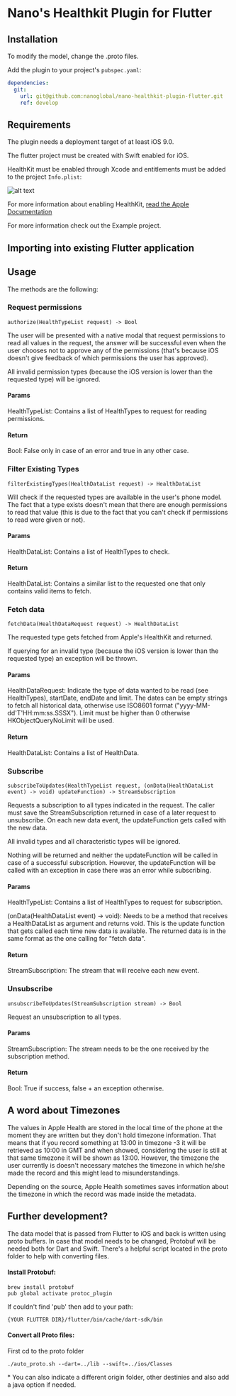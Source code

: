 # Nano's Healthkit Plugin for Flutter

## Installation

To modify the model, change the .proto files.

Add the plugin to your project's `pubspec.yaml`:

```yaml
dependencies:
  git:
    url: git@github.com:nanoglobal/nano-healthkit-plugin-flutter.git
    ref: develop
```

## Requirements

The plugin needs a deployment target of at least iOS 9.0.

The flutter project must be created with Swift enabled for iOS.

HealthKit must be enabled through Xcode and entitlements must be added to the project `Info.plist`:

![alt text](https://docs-assets.developer.apple.com/published/749e5c40bb/c46af629-7d07-4402-98fc-c9657cfc5594.png "Enable HealthKit capabilities")

For more information about enabling HealthKit, [read the Apple Documentation](https://developer.apple.com/documentation/healthkit/setting_up_healthkit)

For more information check out the Example project.

## Importing into existing Flutter application


## Usage

The methods are the following:

### Request permissions
```
authorize(HealthTypeList request) -> Bool
```
The user will be presented with a native modal that request permissions to read all values in the request, the answer will be successful even when the user chooses not to approve any of the permissions (that's because iOS doesn't give feedback of which permissions the user has approved).

All invalid permission types (because the iOS version is lower than the requested type) will be ignored.

#### Params
HealthTypeList: Contains a list of HealthTypes to request for reading permissions.

#### Return
Bool: False only in case of an error and true in any other case.

### Filter Existing Types
```
filterExistingTypes(HealthDataList request) -> HealthDataList
```
Will check if the requested types are available in the user's phone model. The fact that a type exists doesn't mean that there are enough permissions to read that value (this is due to the fact that you can't check if permissions to read were given or not).

#### Params
HealthDataList: Contains a list of HealthTypes to check.

#### Return
HealthDataList: Contains a similar list to the requested one that only contains valid items to fetch.


### Fetch data
```
fetchData(HealthDataRequest request) -> HealthDataList
```
The requested type gets fetched from Apple's HealthKit and returned.

If querying for an invalid type (because the iOS version is lower than the requested type) an exception will be thrown.

#### Params
HealthDataRequest: Indicate the type of data wanted to be read (see HealthTypes), startDate, endDate and limit. The dates can be empty strings to fetch all historical data, otherwise use ISO8601 format ("yyyy-MM-dd'T'HH:mm:ss.SSSX"). Limit must be higher than 0 otherwise HKObjectQueryNoLimit will be used.

#### Return
HealthDataList: Contains a list of HealthData.


### Subscribe
```
subscribeToUpdates(HealthTypeList request, (onData(HealthDataList event) -> void) updateFunction) -> StreamSubscription
```
Requests a subscription to all types indicated in the request. The caller must save the StreamSubscription returned in case of a later request to unsubscribe. On each new data event, the updateFunction gets called with the new data.

All invalid types and all characteristic types will be ignored.

Nothing will be returned and neither the updateFunction will be called in case of a successful subscription. However, the updateFunction will be called with an exception in case there was an error while subscribing.

#### Params
HealthTypeList: Contains a list of HealthTypes to request for subscription.

(onData(HealthDataList event) -> void): Needs to be a method that receives a HealthDataList as argument and returns void. This is the update function that gets called each time new data is available. The returned data is in the same format as the one calling for "fetch data".


#### Return
StreamSubscription: The stream that will receive each new event.

### Unsubscribe
```
unsubscribeToUpdates(StreamSubscription stream) -> Bool
```
Request an unsubscription to all types.

#### Params
StreamSubscription: The stream needs to be the one received by the subscription method.

#### Return
Bool: True if success, false + an exception otherwise.


## A word about Timezones

The values in Apple Health are stored in the local time of the phone at the moment they are written but they don't hold timezone information. That means that if you record something at 13:00 in timezone -3 it will be retrieved as 10:00 in GMT and when showed, considering the user is still at that same timezone it will be shown as 13:00. However, the timezone the user currently is doesn't necessary matches the timezone in which he/she made the record and this might lead to misunderstandings.

Depending on the source, Apple Health sometimes saves information about the timezone in which the record was made inside the metadata.

## Further development?

The data model that is passed from Flutter to iOS and back is written using proto buffers. In case that model needs to be changed, Protobuf will be needed both for Dart and Swift. There's a helpful script located in the proto folder to help with converting files.

#### Install Protobuf:
```
brew install protobuf
pub global activate protoc_plugin
```

If couldn't find 'pub' then add to your path:
```
{YOUR FLUTTER DIR}/flutter/bin/cache/dart-sdk/bin
```

#### Convert all Proto files:
First cd to the proto folder
```
./auto_proto.sh --dart=../lib --swift=../ios/Classes
```

\* You can also indicate a different origin folder, other destinies and also add a java option if needed.

